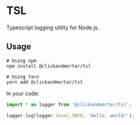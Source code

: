 # TSL

Typescript logging utility for Node.js.

## Usage

```
# Using npm
npm install @clickandmortar/tsl

# Using Yarn
yarn add @clickandmortar/tsl
```

In your code:

```ts
import * as logger from '@clickandmortar/tsl';

logger.log(logger.level.INFO, 'Hello, world!');
```

